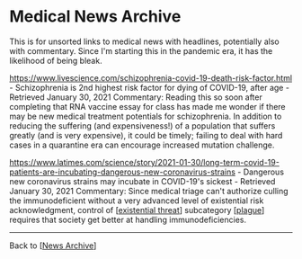 # Medical News Archive

This is for unsorted links to medical news with headlines, potentially also with commentary.  Since I'm starting this in the pandemic era, it has the likelihood of being bleak.

https://www.livescience.com/schizophrenia-covid-19-death-risk-factor.html - Schizophrenia is 2nd highest risk factor for dying of COVID-19, after age - Retrieved January 30, 2021
Commentary:  Reading this so soon after completing that RNA vaccine essay for class has made me wonder if there may be new medical treatment potentials for schizophrenia.  In addition to reducing the suffering (and expensiveness!) of a population that suffers greatly (and is very expensive), it could be timely; failing to deal with hard cases in a quarantine era can encourage increased mutation challenge.

https://www.latimes.com/science/story/2021-01-30/long-term-covid-19-patients-are-incubating-dangerous-new-coronavirus-strains - Dangerous new coronavirus strains may incubate in COVID-19's sickest - Retrieved January 30, 2021
Commentary:  Since medical triage can't authorize culling the immunodeficient without a very advanced level of existential risk acknowledgment, control of [[existential threat]] subcategory [[plague]] requires that society get better at handling immunodeficiencies.

---
Back to [[News Archive]]

[//begin]: # "Autogenerated link references for markdown compatibility"
[existential threat]: existential-threat.md "Existential Threat"
[plague]: plague.md "Plague"
[News Archive]: news-archive.md "News Archive"
[//end]: # "Autogenerated link references"